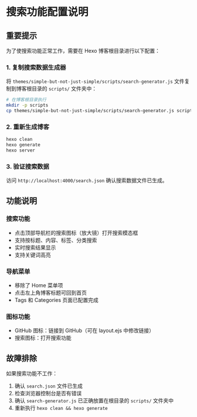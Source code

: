 # 搜索功能配置说明

## 重要提示
为了使搜索功能正常工作，需要在 Hexo 博客根目录进行以下配置：

### 1. 复制搜索数据生成器
将 `themes/simple-but-not-just-simple/scripts/search-generator.js` 文件复制到博客根目录的 `scripts/` 文件夹中：

```bash
# 在博客根目录执行
mkdir -p scripts
cp themes/simple-but-not-just-simple/scripts/search-generator.js scripts/
```

### 2. 重新生成博客
```bash
hexo clean
hexo generate
hexo server
```

### 3. 验证搜索数据
访问 `http://localhost:4000/search.json` 确认搜索数据文件已生成。

## 功能说明

### 搜索功能
- 点击顶部导航栏的搜索图标（放大镜）打开搜索模态框
- 支持按标题、内容、标签、分类搜索
- 实时搜索结果显示
- 支持关键词高亮

### 导航菜单
- 移除了 Home 菜单项
- 点击左上角博客标题可回到首页
- Tags 和 Categories 页面已配置完成

### 图标功能
- GitHub 图标：链接到 GitHub（可在 layout.ejs 中修改链接）
- 搜索图标：打开搜索功能

## 故障排除

如果搜索功能不工作：
1. 确认 `search.json` 文件已生成
2. 检查浏览器控制台是否有错误
3. 确认 `search-generator.js` 已正确放置在根目录的 `scripts/` 文件夹中
4. 重新执行 `hexo clean && hexo generate`